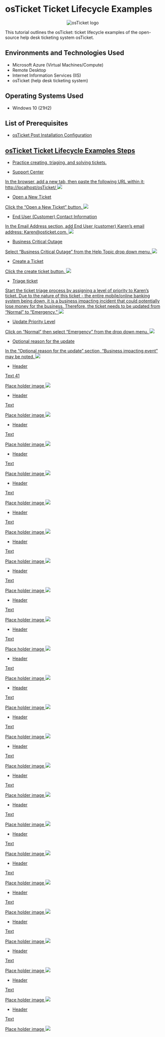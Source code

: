 # osTicket Ticket Lifecycle Examples
<p align="center">
<img src="https://i.imgur.com/Clzj7Xs.png" alt="osTicket logo"/>
</p>

This tutorial outlines the osTicket: ticket lifecycle examples of the open-source help desk ticketing system osTicket.<br />


<h2>Environments and Technologies Used</h2>

- Microsoft Azure (Virtual Machines/Compute)
- Remote Desktop
- Internet Information Services (IIS)
- osTicket (help desk ticketing system)

<h2>Operating Systems Used </h2>

- Windows 10</b> (21H2)

<h2>List of Prerequisites</h2>

- <a href="https://github.com/jenevasmith/osTicket-Post-Installation-Configuration">osTicket Post Installation Configuration 

<h2>osTicket Ticket Lifecycle Examples Steps</h2>
  
- Practice creating, triaging, and solving tickets. 

- Support Center 
  
<p>
In the browser, add a new tab, then paste the following URL within it: http://localhost/osTicket/ <img src="https://imgur.com/3Dl56dd.png">
</p>
<p>

- Open a New Ticket
  
<p>
Click the  “Open a New Ticket” button. <img src="https://imgur.com/E9ZGBC9.png">
</p>
<p>

- End User (Customer) Contact Information
  
<p> 
In the Email Address section, add End User (customer) Karen’s email address: Karen@osticket.com. <img src="https://imgur.com/X6JFWe3.png">
</p>
<p>

- Business Critical Outage
  
<p>
Select “Business Critical Outage” from the Help Topic drop down menu. <img src="https://imgur.com/npZy9Ub.png">
</p>
<p>

- Create a Ticket

<p>
Click the create ticket button. <img src="https://imgur.com/Q0D4h23.png">
</p>
<p>

- Triage ticket
  
<p>
Start the ticket triage process by assigning a level of priority to Karen’s ticket. Due to the nature of this ticket -  the entire mobile/online banking system being down, it is a business impacting incident that could potentially lose money for the business. Therefore, the ticket needs to be updated from “Normal” to “Emergency.” <img src="https://imgur.com/1yCATqA.png">
</p>
<p>
  
- Update Priority Level
  
<p>
Click on “Normal” then select “Emergency” from the drop down menu. <img src="https://imgur.com/VW2TU8x.png">
</p>
<p>
  
- Optional reason for the update
  
<p>
In the “Optional reason for the update” section, “Business impacting event” may be noted. <img src="https://imgur.com/VW2TU8x.png">
</p>
<p>
  
- Header
  
Text
41
<p>
Place holder image <img src="https://i.imgur.com/DJmEXEB.png">
</p>
<p>
  
- Header
  
Text
<p>
Place holder image <img src="https://i.imgur.com/DJmEXEB.png">
</p>
<p>
  
- Header
  
Text
<p>
Place holder image <img src="https://i.imgur.com/DJmEXEB.png">
</p>
<p>
  
- Header
  
Text
<p>
Place holder image <img src="https://i.imgur.com/DJmEXEB.png">
</p>
<p>
  
- Header
  
Text
<p>
Place holder image <img src="https://i.imgur.com/DJmEXEB.png">
</p>
<p>
  
- Header
  
Text
<p>
Place holder image <img src="https://i.imgur.com/DJmEXEB.png">
</p>
<p>
  
- Header
  
Text
<p>
Place holder image <img src="https://i.imgur.com/DJmEXEB.png">
</p>
<p>
  
- Header
  
Text
<p>
Place holder image <img src="https://i.imgur.com/DJmEXEB.png">
</p>
<p>
  
- Header
  
Text
<p>
Place holder image <img src="https://i.imgur.com/DJmEXEB.png">
</p>
<p>
  
- Header
  
Text
<p>
Place holder image <img src="https://i.imgur.com/DJmEXEB.png">
</p>
<p>
  
- Header
  
Text
<p>
Place holder image <img src="https://i.imgur.com/DJmEXEB.png">
</p>
<p>
  
- Header
  
Text
<p>
Place holder image <img src="https://i.imgur.com/DJmEXEB.png">
</p>
<p>
  
- Header
  
Text
<p>
Place holder image <img src="https://i.imgur.com/DJmEXEB.png">
</p>
<p>
  
- Header
  
Text
<p>
Place holder image <img src="https://i.imgur.com/DJmEXEB.png">
</p>
<p>

- Header
  
Text
<p>
Place holder image <img src="https://i.imgur.com/DJmEXEB.png">
</p>
<p>
  
- Header
  
Text
<p>
Place holder image <img src="https://i.imgur.com/DJmEXEB.png">
</p>
<p>

- Header
  
Text
<p>
Place holder image <img src="https://i.imgur.com/DJmEXEB.png">
</p>
<p>
  
- Header
  
Text
<p>
Place holder image <img src="https://i.imgur.com/DJmEXEB.png">
</p>
<p>

- Header
  
Text
<p>
Place holder image <img src="https://i.imgur.com/DJmEXEB.png">
</p>
<p>
  
- Header
  
Text
<p>
Place holder image <img src="https://i.imgur.com/DJmEXEB.png">
</p>
<p>
  
- Header
  
Text
<p>
Place holder image <img src="https://i.imgur.com/DJmEXEB.png">
</p>
<p>
  
- Header
  
Text
<p>
Place holder image <img src="https://i.imgur.com/DJmEXEB.png">
</p>
<p>

- Header
  
Text
<p>
Place holder image <img src="https://i.imgur.com/DJmEXEB.png">
</p>
<p>
